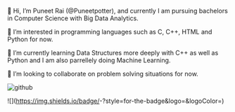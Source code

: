 👋 Hi, I’m Puneet Rai (@Puneetpotter), and currently I am pursuing bachelors in Computer Science with Big Data Analytics.

👀 I’m interested in programming languages such as C, C++, HTML and Python for now.

🌱 I’m currently learning Data Structures more deeply with C++ as well as Python and I am also parrellely doing Machine Learning.

💞️ I’m looking to collaborate on problem solving situations for now.

![[github](https://github.com/Puneetpotter)](https://img.shields.io/badge/GitHub-000000?style=for-the-badge&logo=GitHub&logoColor=white)

![<Badge Name>](https://img.shields.io/badge/<Badge Text>-<Background Color>?style=for-the-badge&logo=<Icon Name>&logoColor=<Logo Color>)

<!---
Puneetpotter/Puneetpotter is a ✨ special ✨ repository because its `README.md` (this file) appears on your GitHub profile.
You can click the Preview link to take a look at your changes.
--->
